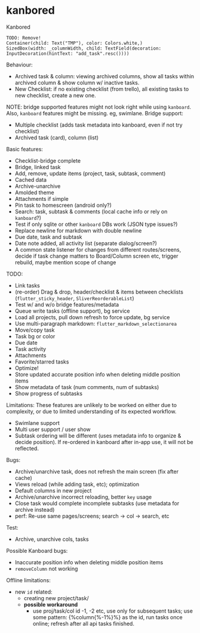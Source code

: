 # kanbored
Kanbored

```
TODO: Remove!
Container(child: Text("TMP"), color: Colors.white,)
SizedBox(width: _columnWidth, child: TextField(decoration: InputDecoration(hintText: "add_task".resc())))
```

Behaviour:
- Archived task & column: viewing archived columns, show all tasks within archived column & show column w/ inactive tasks.
- New Checklist: if no existing checklist (from trello), all existing tasks to new checklist, create a new one.

NOTE: bridge supported features might not look right while using `kanboard`.
Also, `kanboard` features might be missing. eg, swimlane. 
Bridge support:
- Multiple checklist (adds task metadata into kanboard, even if not try checklist)
- Archived task (card), column (list)

Basic features:
- Checklist-bridge complete
- Bridge, linked task
- Add, remove, update items (project, task, subtask, comment)
- Cached data
- Archive-unarchive
- Amolded theme
- Attachments if simple
- Pin task to homescreen (android only?)
- Search: task, subtask & comments (local cache info or rely on `kanboard`?)
- Test if only sqlite or other `kanboard` DBs work (JSON type issues?)
- Replace newline for markdown with double newline
- Due date, task and subtask
- Date note added, all activity list (separate dialog/screen?)
- A common state listener for changes from different routes/screens, decide if task change matters to Board/Column screen etc, trigger rebuild, maybe mention scope of change

TODO:
- Link tasks
- (re-order) Drag & drop, header/checklist & items between checklists (`flutter_sticky_header`, `SliverReorderableList`)
- Test w/ and w/o bridge features/metadata
- Queue write tasks (offline support), bg service
- Load all projects, pull down refresh to force update, bg service
- Use multi-paragraph markdown: `flutter_markdown_selectionarea`
- Move/copy task
- Task bg or color
- Due date
- Task activity
- Attachments
- Favorite/starred tasks
- Optimize!
- Store updated accurate position info when deleting middle position items
- Show metadata of task (num comments, num of subtasks)
- Show progress of subtasks

Limitations:
These features are unlikely to be worked on either due to complexity, or due to limited understanding of its expected workflow.

- Swimlane support
- Multi user support / user show
- Subtask ordering will be different (uses metadata info to organize & decide position). If re-ordered in kanboard after in-app use, it will not be reflected.

Bugs:
- Archive/unarchive task, does not refresh the main screen (fix after cache)
- Views reload (while adding task, etc); optimization
- Default columns in new project
- Archive/unarchive incorrect reloading, better `key` usage 
- Close task would complete incomplete subtasks (use metadata for archive instead)
- perf: Re-use same pages/screens; search -> col -> search, etc

Test:
- Archive, unarchive cols, tasks

Possible Kanboard bugs:
- Inaccurate position info when deleting middle position items
- `removeColumn` not working

Offline limitations:
- new `id` related:
  - creating new project/task/
  - **possible workaround**
    - use proj/task/col id -1, -2 etc, use only for subsequent tasks; use some pattern: {%column{%-1%}%} as the id, run tasks once online; refresh after all api tasks finished.